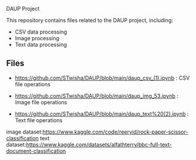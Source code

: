 DAUP Project

This repository contains files related to the DAUP project, including:
- CSV data processing
- Image processing
- Text data processing

## Files
- https://github.com/STwisha/DAUP/blob/main/daup_csv_(1).ipynb : CSV file operations

- https://github.com/STwisha/DAUP/blob/main/daup_img_53.ipynb : Image file operations

- https://github.com/STwisha/DAUP/blob/main/daup_text%20(2).ipynb : Text file operations

image dataset:https://www.kaggle.com/code/reeryid/rock-paper-scissor-classification
text dataset:https://www.kaggle.com/datasets/alfathterry/bbc-full-text-document-classification


